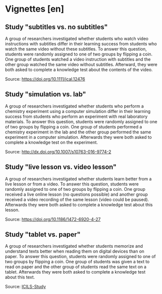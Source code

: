 # Vignettes [en]

## Study "subtitles vs. no subtitles"

A group of researchers investigated whether students who watch video instructions with subtitles differ in their learning success from students who watch the same video without these subtitles. To answer this question, students were randomly assigned to one of two groups by flipping a coin. One group of students watched a video instruction with subtitles and the other group watched the same video without subtitles. Afterward, they were both asked to complete a knowledge test about the contents of the video.

Source: https://doi.org/10.1111/jcal.12476

## Study "simulation vs. lab"

A group of researchers investigated whether students who perform a chemistry experiment using a computer simulation differ in their learning success from students who perform an experiment with real laboratory materials. To answer this question, students were randomly assigned to one of two groups by flipping a coin. One group of students performed a chemistry experiment in the lab and the other group performed the same experiment in a computer simulation. Afterwards they were both asked to complete a knowledge test on the experiment.

Source: http://dx.doi.org/10.1007/s10763-016-9774-2 

## Study "live lesson vs. video lesson"

A group of researchers investigated whether students learn better from a live lesson or from a video. To answer this question, students were randomly assigned to one of two groups by flipping a coin. One group received a live online lesson (no questions possible) and another group received a video recording of the same lesson (video could be paused). Afterwards they were both asked to complete a knowledge test about this lesson.

Source: https://doi.org/10.1186/1472-6920-4-27

## Study "tablet vs. paper"

A group of researchers investigated whether students memorize and understand texts better when reading them on digital devices than on paper. To answer this question, students were randomly assigned to one of two groups by flipping a coin. One group of students was given a text to read on paper and the other group of students read the same text on a tablet. Afterwards they were both asked to complete a knowledge test about this text.

Source: [ICILS-Study](https://ereadcost.eu/wp-content/uploads/2016/03/1-s2.0-S1747938X18300101-main.pdf)
